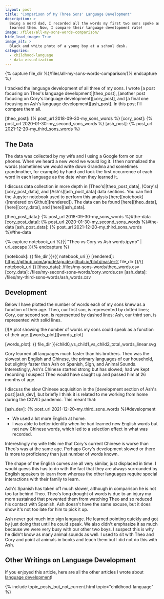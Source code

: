 ```yaml
---
layout: post
title: "Comparison of My Three Sons' Language Development"
description: >
  Being a nerd dad, I recorded all the words my first two sons spoke as they
  learned them. Now, I compare their language development rate!
image: /files/all-my-sons-words-comparison/
hide_lead_image: True
image_alt: >
  Black and white photo of a young boy at a school desk.
categories:
  - childhood-language
  - data-visualization
---
```


{% capture file_dir %}/files/all-my-sons-words-comparison/{% endcapture %}

I tracked the language development of all three of my sons. I wrote [a post
focusing on Theo's language development][theo_post], [another post focusing
on Cory's language development][cory_post], and [a final one focusing on Ash's
language development][ash_post]. In this post I'll compare them all.

[theo_post]: {% post_url 2018-09-30-my_sons_words %}
[cory_post]: {% post_url 2020-01-30-my_second_sons_words %}
[ash_post]: {% post_url 2021-12-20-my_third_sons_words %}

## The Data

The data was collected by my wife and I using a Google form on our phones.
When we heard a new word we would log it. I then normalized the words
(sometimes we would write down Grandma and sometimes grandmother, for example)
by hand and took the first occurrence of each word in each language as the date
when they learned it.

I discuss data collection in more depth in [Theo's][theo_post_data], 
[Cory's][cory_post_data], and [Ash's][ash_post_data] data sections. You can
find the Jupyter notebook used to perform this analysis [here][notebook]
([rendered on Github][rendered]). The data can be found [here][theo_data], 
[here][cory_data], and [here][ash_data].

[theo_post_data]: {% post_url 2018-09-30-my_sons_words %}#the-data
[cory_post_data]: {% post_url 2020-01-30-my_second_sons_words %}#the-data
[ash_post_data]: {% post_url 2021-12-20-my_third_sons_words %}#the-data

{% capture notebook_uri %}{{ "Theo vs Cory vs Ash words.ipynb" | uri_escape }}{% endcapture %}

[notebook]: {{ file_dir }}/{{ notebook_uri }}
[rendered]: https://github.com/agude/agude.github.io/blob/master{{ file_dir }}/{{ notebook_uri }}
[theo_data]: /files/my-sons-words/theo_words.csv
[cory_data]: /files/my-second-sons-words/cory_words.csv
[ash_data]: /files/my-third-sons-words/ash_words.csv

## Development

Below I have plotted the number of words each of my sons knew as a function of
their age. Theo, our first son, is represented by dotted lines; Cory, our
second son, is represented by dashed lines; Ash, our third son, is represented
with solid lines.

[![A plot showing the number of words my sons could speak as a function of
their age.][words_plot]][words_plot]

[words_plot]: {{ file_dir }}/child0_vs_child1_vs_child2_total_words_linear.svg

Cory learned all languages much faster than his brothers. Theo was the slowest
on English and Chinese, the primary languages of our household, but slightly
faster than Ash on Spanish, Sign, and Animal Sounds. Interestingly, Ash's
Chinese started strong but has slowed; had we kept recording I suspect Theo
would have caught up and passed him at 26 months of age.

I discuss the slow Chinese acquisition in the [development
section of Ash's post][ash_dev], but briefly I think it is related to me
working from home during the COVID pandemic. This meant that:

[ash_dev]: {% post_url 2021-12-20-my_third_sons_words %}#development

- We used a lot more English at home.
- I was able to better identify when he had learned new English words but not
  new Chinese words, which led to a selection effect in what was recorded.

Interestingly my wife tells me that Cory's current Chinese is worse than
Theo's was at the same age. Perhaps Cory's development slowed or there is more
to proficiency than just number of words known.

The shape of the English curves are all very similar, just displaced in time.
I would guess this has to do with the fact that they are always surrounded by
English speakers to learn from whereas the other languages require special
interactions with their family to learn.

Ash's Spanish has taken off much slower, although in comparison he is not too
far behind Theo. Theo's long drought of words is due to an injury my mom
sustained that prevented them from watching Theo and so reduced his contact
with Spanish. Ash doesn't have the same excuse, but it does show it's not too
late for him to pick it up.

Ash never got much into sign language. He learned pointing quickly and got by
just doing that until he could speak. We also didn't emphasize it as much
because we were very busy with our other two boys. I suspect this is why he
didn't know as many animal sounds as well: I used to sit with Theo and Cory
and point at animals in books and teach them but I did not do this with Ash.

## Other Writings on Language Development

If you enjoyed this article, here are all the other articles I wrote about
[language development][language_topic]!

[language_topic]: /topics/childhood-language/

{% include topic_posts_but_not_current.html
  topic="childhood-language"
%}
